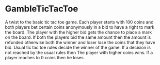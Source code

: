 # GambleTicTacToe

A twist to the basic tic tac toe game.
Each player starts with 100 coins and both players bet certain coins anonymously in a bid to have a right to mark the board.
The player with the higher bid gets the chance to place a mark on the board.
If both the players bid the same amount then the amount is refunded otherwise both the winner and loser lose the coins that they have bid.
Usual tic tac toe rules decide the winner of the game.
If a decision is not reached by the usual rules then The player with higher coins wins.
If a player reaches to 0 coins then he loses.




